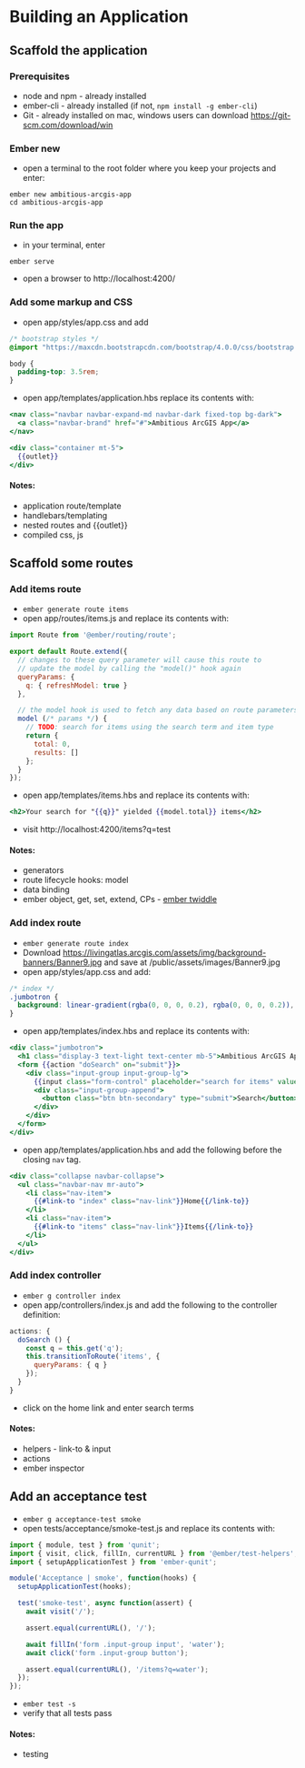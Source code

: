# Building an Application

## Scaffold the application

### Prerequisites

- node and npm - already installed
- ember-cli - already installed (if not, `npm install -g ember-cli`)
- Git - already installed on mac, windows users can download https://git-scm.com/download/win

### Ember new
- open a terminal to the root folder where you keep your projects and enter:
```shell
ember new ambitious-arcgis-app
cd ambitious-arcgis-app
```

### Run the app
- in your terminal, enter
```shell
ember serve
```
- open a browser to http://localhost:4200/

### Add some markup and CSS
- open app/styles/app.css and add

```css
/* bootstrap styles */
@import "https://maxcdn.bootstrapcdn.com/bootstrap/4.0.0/css/bootstrap.min.css";

body {
  padding-top: 3.5rem;
}
```

- open app/templates/application.hbs replace its contents with:

```hbs
<nav class="navbar navbar-expand-md navbar-dark fixed-top bg-dark">
  <a class="navbar-brand" href="#">Ambitious ArcGIS App</a>
</nav>

<div class="container mt-5">
  {{outlet}}
</div>
```

#### Notes:
- application route/template
- handlebars/templating
- nested routes and {{outlet}}
- compiled css, js

## Scaffold some routes

### Add items route
- `ember generate route items`
- open app/routes/items.js and replace its contents with:

```js
import Route from '@ember/routing/route';

export default Route.extend({
  // changes to these query parameter will cause this route to
  // update the model by calling the "model()" hook again
  queryParams: {
    q: { refreshModel: true }
  },

  // the model hook is used to fetch any data based on route parameters
  model (/* params */) {
    // TODO: search for items using the search term and item type
    return {
      total: 0,
      results: []
    };
  }
});
```

- open app/templates/items.hbs and replace its contents with:

```hbs
<h2>Your search for "{{q}}" yielded {{model.total}} items</h2>
```

- visit http://localhost:4200/items?q=test

#### Notes:
- generators
- route lifecycle hooks: model
- data binding
- ember object, get, set, extend, CPs - [ember twiddle](https://ember-twiddle.com/38e642b4a4f9b5ea748965f0bd9152ab?numColumns=2&openFiles=routes.application.js%2Ccontrollers.application.js)

### Add index route
- `ember generate route index`
- Download https://livingatlas.arcgis.com/assets/img/background-banners/Banner9.jpg and save at /public/assets/images/Banner9.jpg
- open app/styles/app.css and add:

```css
/* index */
.jumbotron {
  background: linear-gradient(rgba(0, 0, 0, 0.2), rgba(0, 0, 0, 0.2)), url(./images/Banner9.jpg) center top/cover no-repeat;
}
```

- open app/templates/index.hbs and replace its contents with:

```hbs
<div class="jumbotron">
  <h1 class="display-3 text-light text-center mb-5">Ambitious ArcGIS App</h1>
  <form {{action "doSearch" on="submit"}}>
    <div class="input-group input-group-lg">
      {{input class="form-control" placeholder="search for items" value=q}}
      <div class="input-group-append">
        <button class="btn btn-secondary" type="submit">Search</button>
      </div>
    </div>
  </form>
</div>
```

- open app/templates/application.hbs and add the following before the closing `nav` tag.

```hbs
<div class="collapse navbar-collapse">
  <ul class="navbar-nav mr-auto">
    <li class="nav-item">
      {{#link-to "index" class="nav-link"}}Home{{/link-to}}
    </li>
    <li class="nav-item">
      {{#link-to "items" class="nav-link"}}Items{{/link-to}}
    </li>
  </ul>
</div>
```

### Add index controller
- `ember g controller index`
- open app/controllers/index.js and add the following to the controller definition:

```js
actions: {
  doSearch () {
    const q = this.get('q');
    this.transitionToRoute('items', {
      queryParams: { q }
    });
  }
}
```

- click on the home link and enter search terms

#### Notes:
- helpers - link-to & input
- actions
- ember inspector


## Add an acceptance test

- `ember g acceptance-test smoke`
- open tests/acceptance/smoke-test.js and replace its contents with:

```js
import { module, test } from 'qunit';
import { visit, click, fillIn, currentURL } from '@ember/test-helpers';
import { setupApplicationTest } from 'ember-qunit';

module('Acceptance | smoke', function(hooks) {
  setupApplicationTest(hooks);

  test('smoke-test', async function(assert) {
    await visit('/');

    assert.equal(currentURL(), '/');

    await fillIn('form .input-group input', 'water');
    await click('form .input-group button');

    assert.equal(currentURL(), '/items?q=water');
  });
});

```

- `ember test -s`
- verify that all tests pass

#### Notes:
- testing
